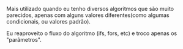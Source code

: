Mais utilizado quando eu tenho diversos algoritmos que são muito parecidos, apenas com alguns valores diferentes(como algumas condicionais, ou valores padrão).

Eu reaproveito o fluxo do algoritmo (ifs, fors, etc) e troco apenas os "parâmetros".
